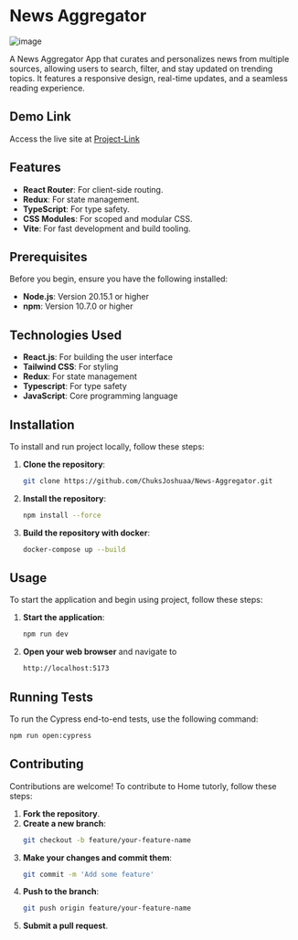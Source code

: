 # News Aggregator

<img src="https://res.cloudinary.com/chuksmbanaso/image/upload/v1739404782/Screenshot_2025-02-12_at_18.05.22_nmz8k0.png" title="Image" alt="image">

A News Aggregator App that curates and personalizes news from multiple sources, allowing users to search, filter, and stay updated on trending topics. It features a responsive design, real-time updates, and a seamless reading experience.

## Demo Link

Access the live site at [Project-Link](https://news-aggregator-ck.netlify.app/)

## Features

- **React Router**: For client-side routing.
- **Redux**: For state management.
- **TypeScript**: For type safety.
- **CSS Modules**: For scoped and modular CSS.
- **Vite**: For fast development and build tooling.

## Prerequisites

Before you begin, ensure you have the following installed:

- **Node.js**: Version 20.15.1 or higher
- **npm**: Version 10.7.0 or higher

## Technologies Used

- **React.js**: For building the user interface
- **Tailwind CSS**: For styling
- **Redux**: For state management
- **Typescript**: For type safety
- **JavaScript**: Core programming language

## Installation

To install and run project locally, follow these steps:

1. **Clone the repository**:

   ```bash
   git clone https://github.com/ChuksJoshuaa/News-Aggregator.git
   ```

2. **Install the repository**:

   ```bash
   npm install --force
   ```

3. **Build the repository with docker**:
   ```bash
   docker-compose up --build
   ```

## Usage

To start the application and begin using project, follow these steps:

1. **Start the application**:
   ```bash
   npm run dev
   ```
2. **Open your web browser** and navigate to
   ```bash
   http://localhost:5173
   ```

## Running Tests

To run the Cypress end-to-end tests, use the following command:

```bash
npm run open:cypress
```

## Contributing

Contributions are welcome! To contribute to Home tutorly, follow these steps:

1. **Fork the repository**.
2. **Create a new branch**:
   ```bash
   git checkout -b feature/your-feature-name
   ```
3. **Make your changes and commit them**:
   ```bash
   git commit -m 'Add some feature'
   ```
4. **Push to the branch**:
   ```bash
   git push origin feature/your-feature-name
   ```
5. **Submit a pull request**.

